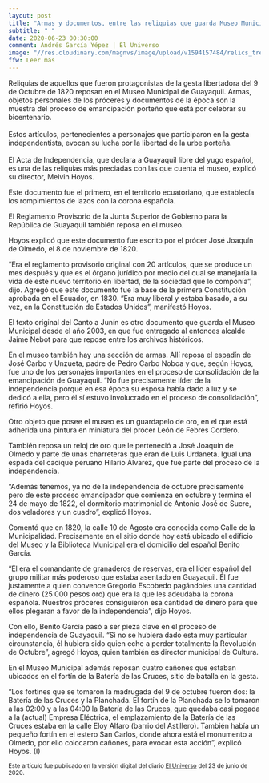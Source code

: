```yaml
---
layout: post
title: "Armas y documentos, entre las reliquias que guarda Museo Municipal de Guayaquil y evocan gesta libertadora de 1820"
subtitle: " "
date: 2020-06-23 00:30:00
comment: Andrés García Yépez | El Universo
image: "//res.cloudinary.com/magnvs/image/upload/v1594157484/relics_tre5o4.jpg"
ffw: Leer más
---
```

Reliquias de aquellos que fueron protagonistas de la gesta libertadora del 9 de Octubre de 1820 reposan en el Museo Municipal de Guayaquil. Armas, objetos personales de los próceres y documentos de la época son la muestra del proceso de emancipación porteño que está por celebrar su bicentenario.<br /><br />Estos artículos, pertenecientes a personajes que participaron en la gesta independentista, evocan su lucha por la libertad de la urbe porteña.<br /><br />El Acta de Independencia, que declara a Guayaquil libre del yugo español, es una de las reliquias más preciadas con las que cuenta el museo, explicó su director, Melvin Hoyos.

Este documento fue el primero, en el territorio ecuatoriano, que establecía los rompimientos de lazos con la corona española.

El Reglamento Provisorio de la Junta Superior de Gobierno para la República de Guayaquil también reposa en el museo.

Hoyos explicó que este documento fue escrito por el prócer José Joaquín de Olmedo, el 8 de noviembre de 1820.

“Era el reglamento provisorio original con 20 artículos, que se produce un mes después y que es el órgano jurídico por medio del cual se manejaría la vida de este nuevo territorio en libertad, de la sociedad que lo componía”, dijo. Agregó que este documento fue la base de la primera Constitución aprobada en el Ecuador, en 1830. “Era muy liberal y estaba basado, a su vez, en la Constitución de Estados Unidos”, manifestó Hoyos.

El texto original del Canto a Junín es otro documento que guarda el Museo Municipal desde el año 2003, en que fue entregado al entonces alcalde Jaime Nebot para que repose entre los archivos históricos.

En el museo también hay una sección de armas. Allí reposa el espadín de José Carbo y Unzueta, padre de Pedro Carbo Noboa y que, según Hoyos, fue uno de los personajes importantes en el proceso de consolidación de la emancipación de Guayaquil. “No fue precisamente líder de la independencia porque en esa época su esposa había dado a luz y se dedicó a ella, pero él sí estuvo involucrado en el proceso de consolidación”, refirió Hoyos.

Otro objeto que posee el museo es un guardapelo de oro, en el que está adherida una pintura en miniatura del prócer León de Febres Cordero.

También reposa un reloj de oro que le perteneció a José Joaquín de Olmedo y parte de unas charreteras que eran de Luis Urdaneta. Igual una espada del cacique peruano Hilario Álvarez, que fue parte del proceso de la independencia.

“Además tenemos, ya no de la independencia de octubre precisamente pero de este proceso emancipador que comienza en octubre y termina el 24 de mayo de 1822, el dormitorio matrimonial de Antonio José de Sucre, dos veladores y un cuadro”, explicó Hoyos.

Comentó que en 1820, la calle 10 de Agosto era conocida como Calle de la Municipalidad. Precisamente en el sitio donde hoy está ubicado el edificio del Museo y la Biblioteca Municipal era el domicilio del español Benito García.

“Él era el comandante de granaderos de reservas, era el líder español del grupo militar más poderoso que estaba asentado en Guayaquil. Él fue justamente a quien convence Gregorio Escobedo pagándoles una cantidad de dinero (25 000 pesos oro) que era la que les adeudaba la corona española. Nuestros próceres consiguieron esa cantidad de dinero para que ellos plegaran a favor de la independencia”, dijo Hoyos.

Con ello, Benito García pasó a ser pieza clave en el proceso de independencia de Guayaquil. “Si no se hubiera dado esta muy particular circunstancia, él hubiera sido quien eche a perder totalmente la Revolución de Octubre”, agregó Hoyos, quien también es director municipal de Cultura.

En el Museo Municipal además reposan cuatro cañones que estaban ubicados en el fortín de la Batería de las Cruces, sitio de batalla en la gesta.

“Los fortines que se tomaron la madrugada del 9 de octubre fueron dos: la Batería de las Cruces y la Planchada. El fortín de la Planchada se lo tomaron a las 02:00 y a las 04:00 la Batería de las Cruces, que quedaba casi pegada a la (actual) Empresa Eléctrica, el emplazamiento de la Batería de las Cruces estaba en la calle Eloy Alfaro (barrio del Astillero). También había un pequeño fortín en el estero San Carlos, donde ahora está el monumento a Olmedo, por ello colocaron cañones, para evocar esta acción”, explicó Hoyos. (I)


<small>Este artículo fue publicado en la versión digital del diario [El Universo](//www.eluniverso.com/guayaquil/2020/06/23/nota/7881306/armas-documentos-reliquias-que-guarda-museo-evocan-gesta) del 23 de junio de 2020.</small>
